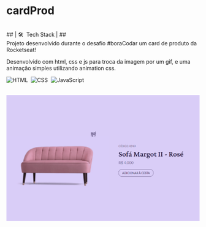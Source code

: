 # cardProd
<br>
## | 🛠 &nbsp;Tech Stack | ##
<br>
Projeto desenvolvido durante o desafio #boraCodar um card de produto da Rocketseat!

Desenvolvido com html, css e js para troca da imagem por um gif, e uma animação simples utilizando animation css.

![HTML](https://img.shields.io/badge/-HTML-05122A?style=flat&logo=HTML5)&nbsp;
![CSS](https://img.shields.io/badge/-CSS-05122A?style=flat&logo=CSS3&logoColor=1572B6)&nbsp;
![JavaScript](https://img.shields.io/badge/-JavaScript-05122A?style=flat&logo=javascript)&nbsp;

<br>

<img src="./assets/images/cover.png" alt="Imagem cover da pagina"/> 
